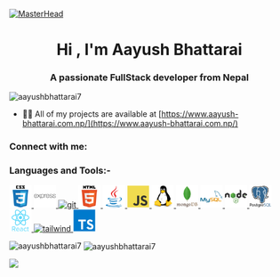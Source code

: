 

[![MasterHead](https://user-images.githubusercontent.com/109351602/202650321-7f4da361-f98f-4345-8df4-adf352a11322.gif)](https://www.behance.net/gallery/118787189/Nextcode/modules/704963761)
<h1 align="center">Hi , I'm Aayush Bhattarai</h1>
<h3 align="center">A passionate FullStack developer from Nepal</h3>

<p align="left"> <img src="https://komarev.com/ghpvc/?username=aayushbhattarai7&label=Profile%20views&color=0e75b6&style=flat" alt="aayushbhattarai7" /> </p>


- 👨‍💻 All of my projects are available at [https://www.aayush-bhattarai.com.np/](https://www.aayush-bhattarai.com.np/)



<h3 align="left">Connect with me:</h3>
<p align="left">
</p>

<h3 align="left">Languages and Tools:-</h3>
<p align="left"> <a href="https://www.w3schools.com/css/" target="_blank" rel="noreferrer"> <img src="https://raw.githubusercontent.com/devicons/devicon/master/icons/css3/css3-original-wordmark.svg" alt="css3" width="40" height="40"/> </a> <a href="https://expressjs.com" target="_blank" rel="noreferrer"> <img src="https://raw.githubusercontent.com/devicons/devicon/master/icons/express/express-original-wordmark.svg" alt="express" width="40" height="40"/> </a> <a href="https://git-scm.com/" target="_blank" rel="noreferrer"> <img src="https://www.vectorlogo.zone/logos/git-scm/git-scm-icon.svg" alt="git" width="40" height="40"/> </a> <a href="https://www.w3.org/html/" target="_blank" rel="noreferrer"> <img src="https://raw.githubusercontent.com/devicons/devicon/master/icons/html5/html5-original-wordmark.svg" alt="html5" width="40" height="40"/> </a> <a href="https://www.java.com" target="_blank" rel="noreferrer"> <img src="https://raw.githubusercontent.com/devicons/devicon/master/icons/java/java-original.svg" alt="java" width="40" height="40"/> </a> <a href="https://developer.mozilla.org/en-US/docs/Web/JavaScript" target="_blank" rel="noreferrer"> <img src="https://raw.githubusercontent.com/devicons/devicon/master/icons/javascript/javascript-original.svg" alt="javascript" width="40" height="40"/> </a> <a href="https://www.linux.org/" target="_blank" rel="noreferrer"> <img src="https://raw.githubusercontent.com/devicons/devicon/master/icons/linux/linux-original.svg" alt="linux" width="40" height="40"/> </a> <a href="https://www.mongodb.com/" target="_blank" rel="noreferrer"> <img src="https://raw.githubusercontent.com/devicons/devicon/master/icons/mongodb/mongodb-original-wordmark.svg" alt="mongodb" width="40" height="40"/> </a> <a href="https://www.mysql.com/" target="_blank" rel="noreferrer"> <img src="https://raw.githubusercontent.com/devicons/devicon/master/icons/mysql/mysql-original-wordmark.svg" alt="mysql" width="40" height="40"/> </a> <a href="https://nodejs.org" target="_blank" rel="noreferrer"> <img src="https://raw.githubusercontent.com/devicons/devicon/master/icons/nodejs/nodejs-original-wordmark.svg" alt="nodejs" width="40" height="40"/> </a> <a href="https://www.postgresql.org" target="_blank" rel="noreferrer"> <img src="https://raw.githubusercontent.com/devicons/devicon/master/icons/postgresql/postgresql-original-wordmark.svg" alt="postgresql" width="40" height="40"/> </a> <a href="https://reactjs.org/" target="_blank" rel="noreferrer"> <img src="https://raw.githubusercontent.com/devicons/devicon/master/icons/react/react-original-wordmark.svg" alt="react" width="40" height="40"/> </a> <a href="https://tailwindcss.com/" target="_blank" rel="noreferrer"> <img src="https://www.vectorlogo.zone/logos/tailwindcss/tailwindcss-icon.svg" alt="tailwind" width="40" height="40"/> </a> <a href="https://www.typescriptlang.org/" target="_blank" rel="noreferrer"> <img src="https://raw.githubusercontent.com/devicons/devicon/master/icons/typescript/typescript-original.svg" alt="typescript" width="40" height="40"/> </a> </p>

<p><img align="left" src="https://github-readme-stats.vercel.app/api/top-langs?username=aayushbhattarai7&show_icons=true&locale=en&layout=compact" alt="aayushbhattarai7" /></p>
<p>&nbsp;<img align="center" src="https://github-readme-stats.vercel.app/api?username=aayushbhattarai7&show_icons=true&locale=en" alt="aayushbhattarai7" /></p>

![](https://github-readme-stats.vercel.app/api/top-langs/?username=aayushbhattarai7&theme=neon&hide_border=false&include_all_commits=false&count_private=false&layout=compact)

